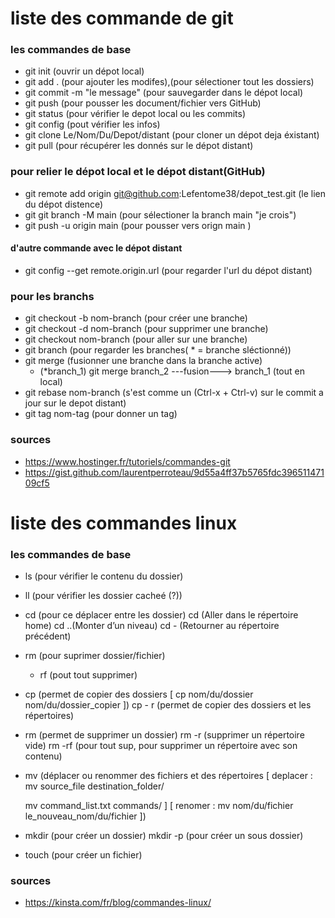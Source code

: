 # liste des commande de git 

### les commandes de base 

- git init   (ouvrir un dépot local)
- git add .   (pour ajouter les modifes),(pour sélectioner tout les dossiers)
- git commit -m "le message"   (pour sauvegarder dans le dépot local)
- git push   (pour pousser les document/fichier vers GitHub)
- git status   (pour vérifier le depot local ou les commits)
- git config   (pout vérifier les infos)
- git clone Le/Nom/Du/Depot/distant    (pour cloner un dépot deja éxistant)
- git pull   (pour récupérer les donnés sur le dépot distant)


### pour relier le dépot local et le dépot distant(GitHub)

- git remote add origin git@github.com:Lefentome38/depot_test.git   (le lien du dépot distence)
- git git branch -M main   (pour sélectioner la branch main "je crois") 
- git push -u origin main   (pour pousser vers orign main )

#### d'autre commande avec le dépot distant

- git config --get remote.origin.url (pour regarder l'url du dépot distant)

### pour les branchs

- git checkout -b nom-branch   (pour créer une branche)
- git checkout -d nom-branch   (pour supprimer une branche)
- git checkout nom-branch   (pour aller sur une branche)
- git branch   (pour regarder les branches( * = branche sléctionné))
- git merge   (fusionner une branche dans la branche active)
    - (*branch_1) git merge branch_2 ---fusion---> branch_1 (tout en local)
- git rebase nom-branch   (s'est comme un (Ctrl-x + Ctrl-v) sur le commit a jour sur le depot distant)
- git tag nom-tag   (pour donner un tag) 




### sources 
- https://www.hostinger.fr/tutoriels/commandes-git
- https://gist.github.com/laurentperroteau/9d55a4ff37b5765fdc39651147109cf5




# liste des commandes linux

### les commandes de base 

- ls (pour vérifier le contenu du dossier)
- ll (pour vérifier les dossier cacheé (?))
- cd (pour ce déplacer entre les dossier)
    cd (Aller dans le répertoire home)
    cd ..(Monter d’un niveau)
    cd - (Retourner au répertoire précédent)
- rm  (pour suprimer dossier/fichier)
    - rf (pout tout supprimer)
- cp (permet de copier des dossiers 
    [
    cp nom/du/dossier nom/du/dossier_copier
    ])
    cp - r (permet de copier des dossiers et les répertoires)
- rm (permet de supprimer un dossier)
    rm -r (supprimer un répertoire vide)
    rm -rf (pour tout sup, pour supprimer un répertoire avec son contenu)
- mv (déplacer ou renommer des fichiers et des répertoires 
    [ deplacer :
    mv source_file destination_folder/

    mv command_list.txt commands/
    ] 
    [ renomer :
    mv nom/du/fichier le_nouveau_nom/du/fichier
    ])
- mkdir (pour créer un dossier)
    mkdir -p (pour créer un sous dossier)
- touch (pour créer un fichier)

### sources 

- https://kinsta.com/fr/blog/commandes-linux/